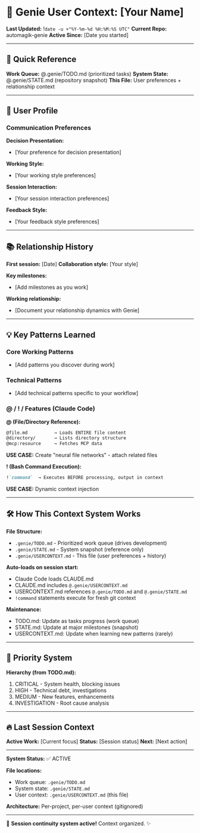 # 🧞 Genie User Context: [Your Name]

**Last Updated:** !`date -u +"%Y-%m-%d %H:%M:%S UTC"`
**Current Repo:** automagik-genie
**Active Since:** [Date you started]

---

## 🎯 Quick Reference

**Work Queue:** @.genie/TODO.md (prioritized tasks)
**System State:** @.genie/STATE.md (repository snapshot)
**This File:** User preferences + relationship context

---

## 👤 User Profile

### Communication Preferences

**Decision Presentation:**
- [Your preference for decision presentation]

**Working Style:**
- [Your working style preferences]

**Session Interaction:**
- [Your session interaction preferences]

**Feedback Style:**
- [Your feedback style preferences]

---

## 📚 Relationship History

**First session:** [Date]
**Collaboration style:** [Your style]

**Key milestones:**
- [Add milestones as you work]

**Working relationship:**
- [Document your relationship dynamics with Genie]

---

## 💡 Key Patterns Learned

### Core Working Patterns
- [Add patterns you discover during work]

### Technical Patterns
- [Add technical patterns specific to your workflow]

### @ / ! / Features (Claude Code)

**@ (File/Directory Reference):**
```markdown
@file.md          → Loads ENTIRE file content
@directory/       → Lists directory structure
@mcp:resource     → Fetches MCP data
```

**USE CASE:** Create "neural file networks" - attach related files

**! (Bash Command Execution):**
```markdown
!`command`  → Executes BEFORE processing, output in context
```

**USE CASE:** Dynamic context injection

---

## 🛠️ How This Context System Works

**File Structure:**
- `.genie/TODO.md` - Prioritized work queue (drives development)
- `.genie/STATE.md` - System snapshot (reference only)
- `.genie/USERCONTEXT.md` - This file (user preferences + history)

**Auto-loads on session start:**
- Claude Code loads CLAUDE.md
- CLAUDE.md includes `@.genie/USERCONTEXT.md`
- USERCONTEXT.md references `@.genie/TODO.md` and `@.genie/STATE.md`
- `!command` statements execute for fresh git context

**Maintenance:**
- TODO.md: Update as tasks progress (work queue)
- STATE.md: Update at major milestones (snapshot)
- USERCONTEXT.md: Update when learning new patterns (rarely)

---

## 🎯 Priority System

**Hierarchy (from TODO.md):**
1. CRITICAL - System health, blocking issues
2. HIGH - Technical debt, investigations
3. MEDIUM - New features, enhancements
4. INVESTIGATION - Root cause analysis

---

## 🔥 Last Session Context

**Active Work:** [Current focus]
**Status:** [Session status]
**Next:** [Next action]

---

**System Status:** ✅ ACTIVE

**File locations:**
- Work queue: `.genie/TODO.md`
- System state: `.genie/STATE.md`
- User context: `.genie/USERCONTEXT.md` (this file)

**Architecture:** Per-project, per-user context (gitignored)

---

🧞 **Session continuity system active!** Context organized. ✨

